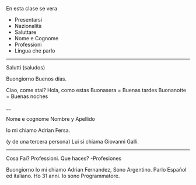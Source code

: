 En esta clase se vera

* Presentarsi
* Nazionalità
* Saluttare
* Nome e Cognome
* Professioni
* Lingua che parlo


-----------------------------------------------

Salutti (saludos)

Buongiorno
Buenos días.

Ciao, come stai?
Hola, como estas
Buonasera = Buenas tardes
Buonanotte = Buenas noches

__

Nome e cognome
Nombre y Apellido

Io mi chiamo Adrian Fersa.


(y de una tercera persona)
Lui si chiama Giovanni Galli.

-----------

Cosa Fai? Professioni.
Que haces? -Profesiones

Buongiorno
Io mi chiamo Adrian Fernandez, Sono Argentino. Parlo Español ed italiano. Ho 31 anni. Io sono Programmatore.
